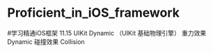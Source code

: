 # Proficient_in_iOS_framework
#学习精通iOS框架
11.15 UIKit Dynamic （UIKit 基础物理引擎）
重力效果    Dynamic
碰撞效果    Collision
    
